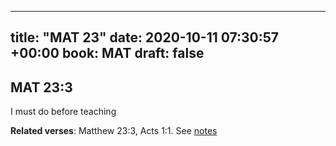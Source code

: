 
---
title: "MAT 23"
date: 2020-10-11 07:30:57 +00:00
book: MAT
draft: false
---

## MAT 23:3

I must do before teaching

**Related verses**: Matthew 23:3, Acts 1:1. See [notes](https://my.bible.com/notes/3537857320015618675)

